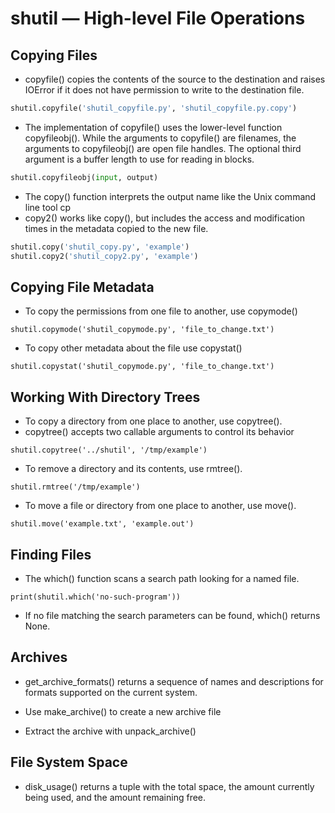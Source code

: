 # shutil — High-level File Operations

## Copying Files
* copyfile() copies the contents of the source to the destination and raises IOError if it does not have permission to write to the destination file.

```python 
shutil.copyfile('shutil_copyfile.py', 'shutil_copyfile.py.copy')
```
* The implementation of copyfile() uses the lower-level function copyfileobj(). While the arguments to copyfile() are filenames, the arguments to copyfileobj() are open file handles. The optional third argument is a buffer length to use for reading in blocks.
```python 
shutil.copyfileobj(input, output)
```

* The copy() function interprets the output name like the Unix command line tool cp
* copy2() works like copy(), but includes the access and modification times in the metadata copied to the new file.
```python 
shutil.copy('shutil_copy.py', 'example')
shutil.copy2('shutil_copy2.py', 'example')
```
## Copying File Metadata
* To copy the permissions from one file to another, use copymode()
```
shutil.copymode('shutil_copymode.py', 'file_to_change.txt')
```
* To copy other metadata about the file use copystat()
```
shutil.copystat('shutil_copymode.py', 'file_to_change.txt')
```
## Working With Directory Trees
* To copy a directory from one place to another, use copytree().
 * copytree() accepts two callable arguments to control its behavior

```
shutil.copytree('../shutil', '/tmp/example')
```
* To remove a directory and its contents, use rmtree().
```
shutil.rmtree('/tmp/example')
```
* To move a file or directory from one place to another, use move().
```
shutil.move('example.txt', 'example.out')
```
## Finding Files
* The which() function scans a search path looking for a named file.
```
print(shutil.which('no-such-program'))
```
* If no file matching the search parameters can be found, which() returns None.
## Archives
* get_archive_formats() returns a sequence of names and descriptions for formats supported on the current system.

* Use make_archive() to create a new archive file
* Extract the archive with unpack_archive()
## File System Space
* disk_usage() returns a tuple with the total space, the amount currently being used, and the amount remaining free.


